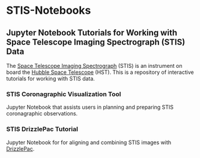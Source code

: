 # STIS-Notebooks

## Jupyter Notebook Tutorials for Working with Space Telescope Imaging Spectrograph (STIS) Data
The [Space Telescope Imaging Spectrograph](https://www.stsci.edu/hst/instrumentation/stis) (STIS) is an instrument on board the [Hubble Space Telescope](https://www.stsci.edu/hst/about) (HST). This is a repository of interactive tutorials for working with STIS data.

### STIS Coronagraphic Visualization Tool
Jupyter Notebook that assists users in planning and preparing STIS coronagraphic observations.
### STIS DrizzlePac Tutorial
Jupyter Notebook for for aligning and combining STIS images with [DrizzlePac](https://www.stsci.edu/scientific-community/software/drizzlepac.html).
